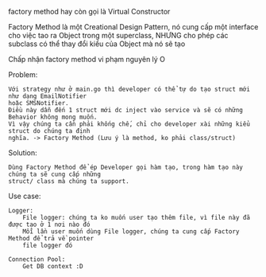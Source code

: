 factory method hay còn gọi là Virtual Constructor

Factory Method là một Creational Design Pattern, nó cung cấp một interface cho việc tao ra Object trong
một superclass, NHƯNG cho phép các subclass có thể thay đổi kiểu của Object mà nó sẽ tạo

Chấp nhận factory method vi phạm nguyên lý O

Problem:

    Với strategy như ở main.go thì developer có thể tự do tạo struct mới như dạng EmailNotifier
    hoặc SMSNotifier. 
    Điều này dẫn đến 1 struct mới dc inject vào service và sẽ có những Behavior không mong muốn.
    Vì vậy chúng ta cần phải khống chế, chỉ cho developer xài những kiểu struct do chúng ta định
    nghĩa. -> Factory Method (Lưu ý là method, ko phải class/struct)

Solution:
    
    Dùng Factory Method để ép Developer gọi hàm tạo, trong hàm tạo này chúng ta sẽ cung cấp những
    struct/ class mà chúng ta support.

Use case:

    Logger:
        File logger: chúng ta ko muốn user tạo thêm file, vì file này đã được tạo ở 1 nơi nào đó
        Mỗi lần user muốn dùng File logger, chúng ta cung cấp Factory Method để trả về pointer 
        file logger đó

    Connection Pool:
        Get DB context :D
